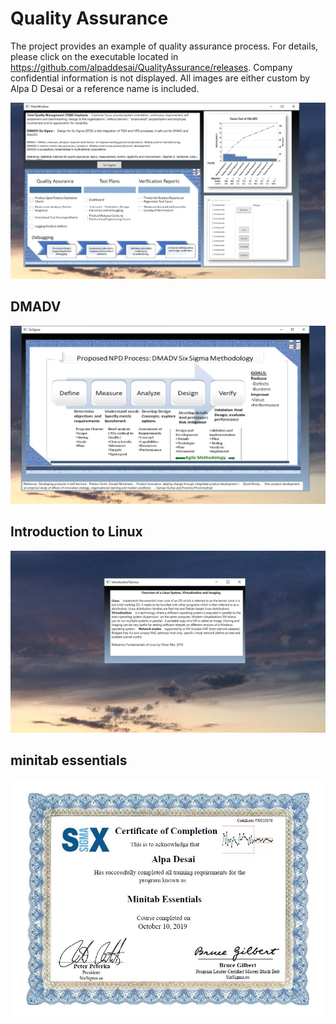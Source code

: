 # Quality Assurance

The project provides an example of quality assurance process. For details, please click on the executable located in 
https://github.com/alpaddesai/QualityAssurance/releases. Company confidential information is not displayed. All images are either custom by Alpa D Desai or a reference name is included. 

![image](QualityAssurance.png)

## DMADV 
![image](DMDV.png)

## Introduction to Linux
![image](IntroductiontoLinux.png)

## minitab essentials
![image](MinitabEssentials.jpg)
